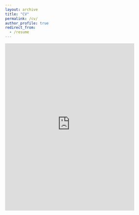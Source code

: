 ```yaml
---
layout: archive
title: "CV"
permalink: /cv/
author_profile: true
redirect_from:
  - /resume
---
```


<embed src="https://drive.google.com/file/d/1Az1Doi_bFBWE2cQf64ZqF1VLQzXuxkvt/view?usp=sharing" width="425" height="550">
